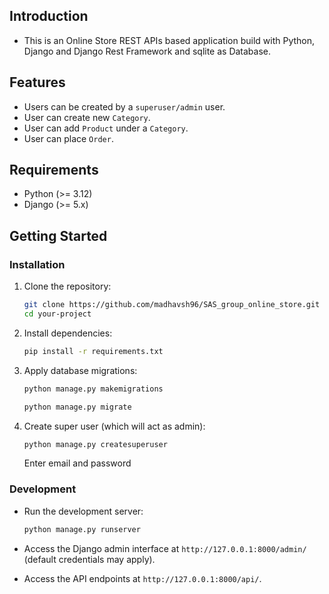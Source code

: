 ## Introduction

- This is an Online Store REST APIs based application build with Python, Django and Django Rest Framework and sqlite as Database.

## Features

- Users can be created by a `superuser/admin` user.
- User can create new `Category`.
- User can add `Product` under a `Category`.
- User can place `Order`.

## Requirements

- Python (>= 3.12)
- Django (>= 5.x)

## Getting Started

### Installation

1. Clone the repository:

    ```bash
    git clone https://github.com/madhavsh96/SAS_group_online_store.git
    cd your-project
    ```

2. Install dependencies:

    ```bash
    pip install -r requirements.txt
    ```


3. Apply database migrations:

    ```bash
    python manage.py makemigrations

    python manage.py migrate
    ```

4. Create super user (which will act as admin):

    ```bash
    python manage.py createsuperuser
    ```
    Enter email and password

### Development

- Run the development server:

    ```bash
    python manage.py runserver
    ```

- Access the Django admin interface at `http://127.0.0.1:8000/admin/` (default credentials may apply).
- Access the API endpoints at `http://127.0.0.1:8000/api/`.
